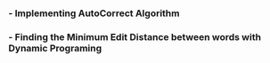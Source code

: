 ### - Implementing AutoCorrect Algorithm
### - Finding the Minimum Edit Distance between words with Dynamic Programing

